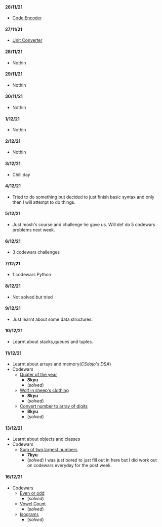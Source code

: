 #### 26/11/21
- [Code Encoder]()

#### 27/11/21
- [Unit Converter]()

#### 28/11/21
- Nothin

#### 29/11/21
- Nothin

#### 30/11/21
- Nothin

#### 1/12/21
- Nothin

#### 2/12/21
- Nothin

#### 3/12/21
- Chill day

#### 4/12/21
- Tried to do something but decided to just finish basic syntax and only then I will attempt to do things.

#### 5/12/21
- Just mosh's course and challenge he gave us. Will def do 5 codewars problems next week.

#### 6/12/21
- 3 codewars challenges

#### 7/12/21
- 1 codewars Python

#### 8/12/21
- Not solved but tried

#### 9/12/21
- Just learnt about some data structures.

#### 10/12/21
- Learnt about stacks,queues and tuples.

#### 11/12/21
- Learnt about arrays and memory(*CSdojo's DSA*)
- Codewars
  - [Quater of the year](https://www.codewars.com/kata/5ce9c1000bab0b001134f5af)
      - **8kyu**
      - (*solved*)
  - [Wolf in sheep's clothing](https://www.codewars.com/kata/5c8bfa44b9d1192e1ebd3d15/)
      - **8kyu**
      - (*solved*)
  - [Convert number to array of digits](https://www.codewars.com/kata/5583090cbe83f4fd8c000051)
      - **8kyu**
      - (*solved*)
#### 13/12/21
- Learnt about objects and classes
- Codewars
  - [Sum of two largest numbers](https://www.codewars.com/kata/558fc85d8fd1938afb000014/solutions/python)
    - **7kyu**
    - (*solved*)
I was just bored to just fill out in here but I did work out on codewars everyday for the post week.

#### 16/12/21
- Codewars
  - [Even or odd](https://www.codewars.com/kata/53da3dbb4a5168369a0000fe/train/python)
    - (*solved*)
  - [Vowel Count](https://www.codewars.com/kata/54ff3102c1bad923760001f3/train/python)
    - (*solved*)
  - [Isograms](https://www.codewars.com/kata/54ba84be607a92aa900000f1/train/python)
    - (*solved*)

